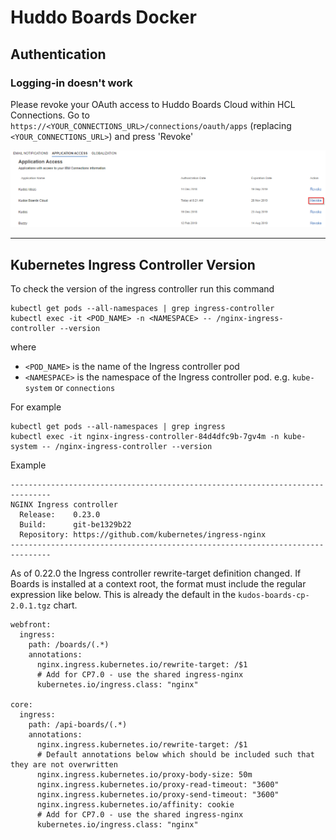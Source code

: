 # Huddo Boards Docker

## Authentication

### Logging-in doesn't work

Please revoke your OAuth access to Huddo Boards Cloud within HCL Connections.
Go to `https://<YOUR_CONNECTIONS_URL>/connections/oauth/apps` (replacing `<YOUR_CONNECTIONS_URL>`) and press 'Revoke'

![Application Access](/assets/connections/application-access.png)

---

## Kubernetes Ingress Controller Version

To check the version of the ingress controller run this command

    kubectl get pods --all-namespaces | grep ingress-controller
    kubectl exec -it <POD_NAME> -n <NAMESPACE> -- /nginx-ingress-controller --version

where

- `<POD_NAME>` is the name of the Ingress controller pod
- `<NAMESPACE>` is the namespace of the Ingress controller pod. e.g. `kube-system` or `connections`

For example

    kubectl get pods --all-namespaces | grep ingress
    kubectl exec -it nginx-ingress-controller-84d4dfc9b-7gv4m -n kube-system -- /nginx-ingress-controller --version

Example

    -------------------------------------------------------------------------------
    NGINX Ingress controller
      Release:    0.23.0
      Build:      git-be1329b22
      Repository: https://github.com/kubernetes/ingress-nginx
    -------------------------------------------------------------------------------

As of 0.22.0 the Ingress controller rewrite-target definition changed. If Boards is installed at a context root, the format must include the regular expression like below. This is already the default in the `kudos-boards-cp-2.0.1.tgz` chart.

    webfront:
      ingress:
        path: /boards/(.*)
        annotations:
          nginx.ingress.kubernetes.io/rewrite-target: /$1
          # Add for CP7.0 - use the shared ingress-nginx
          kubernetes.io/ingress.class: "nginx"

    core:
      ingress:
        path: /api-boards/(.*)
        annotations:
          nginx.ingress.kubernetes.io/rewrite-target: /$1
          # Default annotations below which should be included such that they are not overwritten
          nginx.ingress.kubernetes.io/proxy-body-size: 50m
          nginx.ingress.kubernetes.io/proxy-read-timeout: "3600"
          nginx.ingress.kubernetes.io/proxy-send-timeout: "3600"
          nginx.ingress.kubernetes.io/affinity: cookie
          # Add for CP7.0 - use the shared ingress-nginx
          kubernetes.io/ingress.class: "nginx"